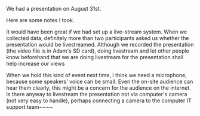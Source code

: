 We had a presentation on August 31st.

Here are some notes I took.

It would have been great if we had set up a live-stream system. 
When we collected data, definitely more than two participants asked us whether the presentation would be livestreamed.
Although we recorded the presentation (the video file is in Adam's SD card), 
doing livestream and let other people know beforehand that we are doing livestream for the presentation shall help increase our views

When we hold this kind of event next time, I think we need a microphone, because some speakers' voice can be small.
Even the on-site audience can hear them clearly, this might be a concern for the audience on the internet.
Is there anyway to livestream the presentation not via computer's camera (not very easy to handle), perhaps connecting a camera to the computer
IT support team~~~~
